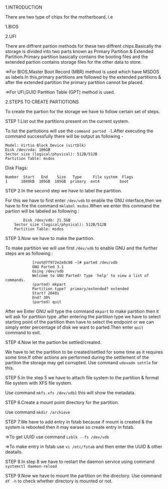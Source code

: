 1.INTRODUCTION
	
There are two type of chips for the motherboard, i.e

1.BIOS
	
2.UFI
	
There are diffrent partion methods for these two diffrent chips.Basically the storage is divided into two parts known as Primary Partition & Extended Partition.Primary partition basically contains the booting files and the extended partion contains storage files for the other data to store.
	
=>For BIOS,Master Boot Record (MBR) method is used which have MSDOS as labels.In this,primary partitions are followed by the extended partitions & after the extended partition the primary partition cannot be placed.
	
=>For UFI,GUID Partition Table (GPT) method is used.

2.STEPS TO CREATE PARTIOTIONS
	
To create the partion for the storage we have to follow certain set of steps.
		
STEP 1.List out the partitions present on the current system.
			
To list the partiotions will use the ``command parted -l``.After executing the command successfully there will be output as following -

	Model: Virtio Block Device (virtblk)
	Disk /dev/vda: 106GB
	Sector size (logical/physical): 512B/512B
	Partition Table: msdos
			
Disk Flags: 

	Number  Start   End    Size   Type     File system  Flags
 	1      1049kB  105GB  105GB  primary  ext4         boot

STEP 2.In the second step we have to label the partition.
			
For this we have to first enter ``/dev/vdb`` to enable the GNU interface,then we have to fire the command ``mklabel msdos``.When we enter this command the partion will be labeled as following :
	 
	        Disk /dev/vdb: 21.5GB
		Sector size (logical/physical): 512B/512B	
		Partition Table: msdos
		
STEP 3.Now we have to make the partition.
			
To make partition we will use first ``/dev/vdb`` to enable GNU and the further steps are as following :
			        
				[root@7f972e2e8c88 ~]# parted /dev/vdb
				GNU Parted 3.1
				Using /dev/vdb
				Welcome to GNU Parted! Type 'help' to view a list of commands.
				(parted) mkpart                                                           
				Partition type?  primary/extended? extended                               
				Start? 2048s                                                              
				End? 30%                                                                  
				(parted) quit 
					
After we Enter GNU will type the command ``mkpart`` to make partition then it will ask for partition type .after entering the partition type we have to select starting point of the partition then have to select the endpoint or we can simply enter percentage of disk we want to parted.Then enter `quit` command to exit.
		
STEP 4.Now let the partion be settled/created.
			
We have to let the partition to be created/settled for some time as it requires some time.If other actions are performed during the settlement of the partiton the storage may get corrupted.
        Use command `udevadm settle` for this.
		
		
STEP 5.In the step 5 we have to attach file system to the partition & format file system with XFS file system.
			
Use command ``mkfs.xfs /dev/vdb1`` this will show the metadata.
		
STEP 6.Create a mount point directory for the partition.
			
Use command `mkdir /archieve`
		
STEP 7.We have to add entry in fstab because if mount is created & the system is rebooted then it may earase so create entry in fstab.
			
=>To get UUID use command `Lsblk --fs /dev/vdb`
			
=>To make entry in fstab use ``vi /etc/fstab`` and then enter the UUID & other deatails.
		
STEP 8.In step 8 we have to restart the daemon service using command ``systemctl daemon-reload``
		
STEP 9.Now we have to mount the partition on the directory.
			Use command ``df -h`` to check whether directory is mounted or not.
		

